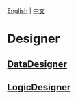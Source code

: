[English](README.md) | [中文](README_zh_CN.md)

# Designer

## [DataDesigner](DataDesigner/README.md)

## [LogicDesigner](LogicDesigner/README.md)